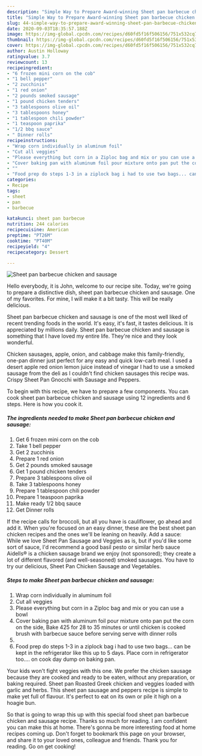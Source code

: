 ```yaml
---
description: "Simple Way to Prepare Award-winning Sheet pan barbecue chicken and sausage"
title: "Simple Way to Prepare Award-winning Sheet pan barbecue chicken and sausage"
slug: 44-simple-way-to-prepare-award-winning-sheet-pan-barbecue-chicken-and-sausage
date: 2020-09-03T18:35:57.188Z
image: https://img-global.cpcdn.com/recipes/d60fd5f16f506156/751x532cq70/sheet-pan-barbecue-chicken-and-sausage-recipe-main-photo.jpg
thumbnail: https://img-global.cpcdn.com/recipes/d60fd5f16f506156/751x532cq70/sheet-pan-barbecue-chicken-and-sausage-recipe-main-photo.jpg
cover: https://img-global.cpcdn.com/recipes/d60fd5f16f506156/751x532cq70/sheet-pan-barbecue-chicken-and-sausage-recipe-main-photo.jpg
author: Austin Holloway
ratingvalue: 3.7
reviewcount: 13
recipeingredient:
- "6 frozen mini corn on the cob"
- "1 bell pepper"
- "2 zucchinis"
- "1 red onion"
- "2 pounds smoked sausage"
- "1 pound chicken tenders"
- "3 tablespoons olive oil"
- "3 tablespoons honey"
- "1 tablespoon chili powder"
- "1 teaspoon paprika"
- "1/2 bbq sauce"
- " Dinner rolls"
recipeinstructions:
- "Wrap corn individually in aluminum foil"
- "Cut all veggies"
- "Please everything but corn in a Ziploc bag and mix or you can use a bowl"
- "Cover baking pan with aluminum foil pour mixture onto pan put the corn on the side, Bake 425 for 28 to 35 minutes or until chicken is cooked brush with barbecue sauce before serving serve with dinner rolls"
- ""
- "Food prep do steps 1-3 in a ziplock bag i had to use two bags... can be kept in the refrigerator like this up to 5 days. Place corn in refrigerator too.... on cook day dump on baking pan."
categories:
- Recipe
tags:
- sheet
- pan
- barbecue

katakunci: sheet pan barbecue 
nutrition: 244 calories
recipecuisine: American
preptime: "PT26M"
cooktime: "PT40M"
recipeyield: "4"
recipecategory: Dessert

---
```



![Sheet pan barbecue chicken and sausage](https://img-global.cpcdn.com/recipes/d60fd5f16f506156/751x532cq70/sheet-pan-barbecue-chicken-and-sausage-recipe-main-photo.jpg)

Hello everybody, it is John, welcome to our recipe site. Today, we're going to prepare a distinctive dish, sheet pan barbecue chicken and sausage. One of my favorites. For mine, I will make it a bit tasty. This will be really delicious.

Sheet pan barbecue chicken and sausage is one of the most well liked of recent trending foods in the world. It's easy, it's fast, it tastes delicious. It is appreciated by millions daily. Sheet pan barbecue chicken and sausage is something that I have loved my entire life. They're nice and they look wonderful.

Chicken sausages, apple, onion, and cabbage make this family-friendly, one-pan dinner just perfect for any easy and quick low-carb meal. I used a desert apple red onion lemon juice instead of vinegar I had to use a smoked sausage from the deli as I couldn&#39;t find chicken sausages this recipe was. Crispy Sheet Pan Gnocchi with Sausage and Peppers.


To begin with this recipe, we have to prepare a few components. You can cook sheet pan barbecue chicken and sausage using 12 ingredients and 6 steps. Here is how you cook it.

<!--inarticleads1-->

##### The ingredients needed to make Sheet pan barbecue chicken and sausage:

1. Get 6 frozen mini corn on the cob
1. Take 1 bell pepper
1. Get 2 zucchinis
1. Prepare 1 red onion
1. Get 2 pounds smoked sausage
1. Get 1 pound chicken tenders
1. Prepare 3 tablespoons olive oil
1. Take 3 tablespoons honey
1. Prepare 1 tablespoon chili powder
1. Prepare 1 teaspoon paprika
1. Make ready 1/2 bbq sauce
1. Get  Dinner rolls


If the recipe calls for broccoli, but all you have is cauliflower, go ahead and add it. When you&#39;re focused on an easy dinner, these are the best sheet pan chicken recipes and the ones we&#39;ll be leaning on heavily. Add a sauce: While we love Sheet Pan Sausage and Veggies as is, but if you&#39;d like some sort of sauce, I&#39;d recommend a good basil pesto or similar herb sauce Aidells® is a chicken sausage brand we enjoy (not sponsored); they create a lot of different flavored (and well-seasoned) smoked sausages. You have to try our delicious, Sheet Pan Chicken Sausage and Vegetables. 

<!--inarticleads2-->

##### Steps to make Sheet pan barbecue chicken and sausage:

1. Wrap corn individually in aluminum foil
1. Cut all veggies
1. Please everything but corn in a Ziploc bag and mix or you can use a bowl
1. Cover baking pan with aluminum foil pour mixture onto pan put the corn on the side, Bake 425 for 28 to 35 minutes or until chicken is cooked brush with barbecue sauce before serving serve with dinner rolls
1. 
1. Food prep do steps 1-3 in a ziplock bag i had to use two bags... can be kept in the refrigerator like this up to 5 days. Place corn in refrigerator too.... on cook day dump on baking pan.


Your kids won&#39;t fight veggies with this one. We prefer the chicken sausage because they are cooked and ready to be eaten, without any preparation, or baking required. Sheet pan Roasted Greek chicken and veggies loaded with garlic and herbs. This sheet pan sausage and peppers recipe is simple to make yet full of flavour. It&#39;s perfect to eat on its own or pile it high on a hoagie bun. 

So that is going to wrap this up with this special food sheet pan barbecue chicken and sausage recipe. Thanks so much for reading. I am confident you can make this at home. There's gonna be more interesting food at home recipes coming up. Don't forget to bookmark this page on your browser, and share it to your loved ones, colleague and friends. Thank you for reading. Go on get cooking!
